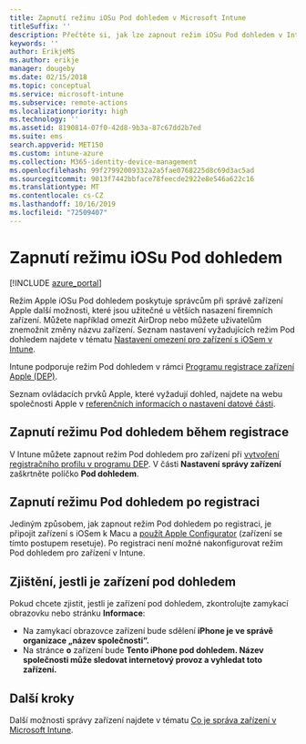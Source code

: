 ```yaml
---
title: Zapnutí režimu iOSu Pod dohledem v Microsoft Intune
titleSuffix: ''
description: Přečtěte si, jak lze zapnout režim iOSu Pod dohledem v Intune.
keywords: ''
author: ErikjeMS
ms.author: erikje
manager: dougeby
ms.date: 02/15/2018
ms.topic: conceptual
ms.service: microsoft-intune
ms.subservice: remote-actions
ms.localizationpriority: high
ms.technology: ''
ms.assetid: 8190814-07f0-42d8-9b3a-87c67dd2b7ed
ms.suite: ems
search.appverid: MET150
ms.custom: intune-azure
ms.collection: M365-identity-device-management
ms.openlocfilehash: 99f27992009332a2a5fae0768225d8c69d3ac5ad
ms.sourcegitcommit: 9013f7442bbface78feecde2922e8e546a622c16
ms.translationtype: MT
ms.contentlocale: cs-CZ
ms.lasthandoff: 10/16/2019
ms.locfileid: "72509407"
---
```

# <a name="turn-on-ios-supervised-mode"></a>Zapnutí režimu iOSu Pod dohledem


[!INCLUDE [azure_portal](../includes/azure_portal.md)]

Režim Apple iOSu Pod dohledem poskytuje správcům při správě zařízení Apple další možnosti, které jsou užitečné u větších nasazení firemních zařízení. Můžete například omezit AirDrop nebo můžete uživatelům znemožnit změny názvu zařízení. Seznam nastavení vyžadujících režim Pod dohledem najdete v tématu [Nastavení omezení pro zařízení s iOSem v Intune](../configuration/device-restrictions-ios.md).

Intune podporuje režim Pod dohledem v rámci [Programu registrace zařízení Apple (DEP)](../enrollment/device-enrollment-program-enroll-ios.md).

Seznam ovládacích prvků Apple, které vyžadují dohled, najdete na webu společnosti Apple v [referenčních informacích o nastavení datové části](http://help.apple.com/configurator/mac/2.4/#/cad5370d089).

## <a name="turn-on-supervised-mode-during-enrollment"></a>Zapnutí režimu Pod dohledem během registrace

V Intune můžete zapnout režim Pod dohledem pro zařízení při [vytvoření registračního profilu v programu DEP](../enrollment/device-enrollment-program-enroll-ios.md#create-an-apple-enrollment-profile). V části **Nastavení správy zařízení** zaškrtněte políčko **Pod dohledem**.

## <a name="turn-on-supervised-mode-after-enrollment"></a>Zapnutí režimu Pod dohledem po registraci

Jediným způsobem, jak zapnout režim Pod dohledem po registraci, je připojit zařízení s iOSem k Macu a [použít Apple Configurator](../enrollment/apple-configurator-enroll-ios.md) (zařízení se tímto postupem resetuje). Po registraci není možné nakonfigurovat režim Pod dohledem pro zařízení v Intune.

## <a name="identify-a-supervised-device"></a>Zjištění, jestli je zařízení pod dohledem

Pokud chcete zjistit, jestli je zařízení pod dohledem, zkontrolujte zamykací obrazovku nebo stránku **Informace**:
- Na zamykací obrazovce zařízení bude sdělení **iPhone je ve správě organizace „název společnosti“.**
- Na stránce **o** zařízení bude **Tento iPhone pod dohledem. Název společnosti může sledovat internetový provoz a vyhledat toto zařízení.**

## <a name="next-steps"></a>Další kroky

Další možnosti správy zařízení najdete v tématu [Co je správa zařízení v Microsoft Intune](device-management.md).
